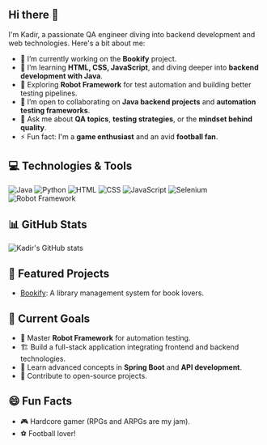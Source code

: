 ## Hi there 👋

I'm Kadir, a passionate QA engineer diving into backend development and web technologies. Here's a bit about me:

- 🔭 I’m currently working on the **Bookify** project.
- 🌱 I’m learning **HTML, CSS, JavaScript**, and diving deeper into **backend development with Java**.
- 🤖 Exploring **Robot Framework** for test automation and building better testing pipelines.
- 👯 I’m open to collaborating on **Java backend projects** and **automation testing frameworks**.
- 💬 Ask me about **QA topics**, **testing strategies**, or the **mindset behind quality**.
- ⚡ Fun fact: I'm a **game enthusiast** and an avid **football fan**.

## 💻 Technologies & Tools
![Java](https://img.shields.io/badge/Java-ED8B00?style=for-the-badge&logo=java&logoColor=white)
![Python](https://img.shields.io/badge/Python-3776AB?style=for-the-badge&logo=python&logoColor=white)
![HTML](https://img.shields.io/badge/HTML5-E34F26?style=for-the-badge&logo=html5&logoColor=white)
![CSS](https://img.shields.io/badge/CSS3-1572B6?style=for-the-badge&logo=css3&logoColor=white)
![JavaScript](https://img.shields.io/badge/JavaScript-F7DF1E?style=for-the-badge&logo=javascript&logoColor=black)
![Selenium](https://img.shields.io/badge/Selenium-43B02A?style=for-the-badge&logo=selenium&logoColor=white)
![Robot Framework](https://img.shields.io/badge/Robot%20Framework-000000?style=for-the-badge&logo=robot-framework&logoColor=white)

## 📊 GitHub Stats
![Kadir's GitHub stats](https://github-readme-stats.vercel.app/api?username=kadirhacitemeloglu&show_icons=true&theme=dark)

## 🚀 Featured Projects
- [Bookify](https://github.com/kadirhacitemeloglu/bookify): A library management system for book lovers.

## 🎯 Current Goals
- 🌱 Master **Robot Framework** for automation testing.
- 🏗️ Build a full-stack application integrating frontend and backend technologies.
- 📖 Learn advanced concepts in **Spring Boot** and **API development**.
- 🔄 Contribute to open-source projects.

## 😄 Fun Facts
- 🎮 Hardcore gamer (RPGs and ARPGs are my jam).
- ⚽ Football lover!

